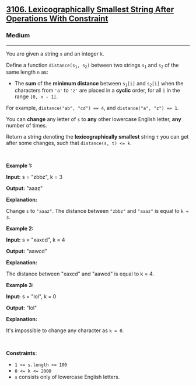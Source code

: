 <h2><a href="https://leetcode.com/problems/lexicographically-smallest-string-after-operations-with-constraint/">3106. Lexicographically Smallest String After Operations With Constraint</a></h2><h3>Medium</h3><hr><div><p>You are given a string <code>s</code> and an integer <code>k</code>.</p>

<p>Define a function <code>distance(s<sub>1</sub>, s<sub>2</sub>)</code> between two strings <code>s<sub>1</sub></code> and <code>s<sub>2</sub></code> of the same length <code>n</code> as:</p>

<ul>
	<li>The<strong> sum</strong> of the <strong>minimum distance</strong> between <code>s<sub>1</sub>[i]</code> and <code>s<sub>2</sub>[i]</code> when the characters from <code>'a'</code> to <code>'z'</code> are placed in a <strong>cyclic</strong> order, for all <code>i</code> in the range <code>[0, n - 1]</code>.</li>
</ul>

<p>For example, <code>distance("ab", "cd") == 4</code>, and <code>distance("a", "z") == 1</code>.</p>

<p>You can <strong>change</strong> any letter of <code>s</code> to <strong>any</strong> other lowercase English letter, <strong>any</strong> number of times.</p>

<p>Return a string denoting the <strong><span data-keyword="lexicographically-smaller-string">lexicographically smallest</span></strong> string <code>t</code> you can get after some changes, such that <code>distance(s, t) &lt;= k</code>.</p>

<p>&nbsp;</p>
<p><strong class="example">Example 1:</strong></p>

<div class="example-block">
<p><strong>Input:</strong> <span class="example-io">s = "zbbz", k = 3</span></p>

<p><strong>Output:</strong> <span class="example-io">"aaaz"</span></p>

<p><strong>Explanation:</strong></p>

<p>Change <code>s</code> to <code>"aaaz"</code>. The distance between <code>"zbbz"</code> and <code>"aaaz"</code> is equal to <code>k = 3</code>.</p>
</div>

<p><strong class="example">Example 2:</strong></p>

<div class="example-block">
<p><strong>Input:</strong> <span class="example-io">s = "xaxcd", k = 4</span></p>

<p><strong>Output:</strong> <span class="example-io">"aawcd"</span></p>

<p><strong>Explanation:</strong></p>

<p>The distance between "xaxcd" and "aawcd" is equal to k = 4.</p>
</div>

<p><strong class="example">Example 3:</strong></p>

<div class="example-block">
<p><strong>Input:</strong> <span class="example-io">s = "lol", k = 0</span></p>

<p><strong>Output:</strong> <span class="example-io">"lol"</span></p>

<p><strong>Explanation:</strong></p>

<p>It's impossible to change any character as <code>k = 0</code>.</p>
</div>

<p>&nbsp;</p>
<p><strong>Constraints:</strong></p>

<ul>
	<li><code>1 &lt;= s.length &lt;= 100</code></li>
	<li><code>0 &lt;= k &lt;= 2000</code></li>
	<li><code>s</code> consists only of lowercase English letters.</li>
</ul>
</div>